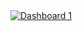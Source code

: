 <!DOCTYPE html>
<html lang="en">
  <head>
    <meta charset="UTF-8" />
    <meta name="viewport" content="width=device-width, initial-scale=1.0" />
    <title>EV Analysis | Washington, USA</title>
  </head>
  <body>
    <div
      class="tableauPlaceholder"
      id="viz1712185390844"
      style="position: relative"
    >
      <noscript
        ><a href="#"
          ><img
            alt="Dashboard 1 "
            src="https:&#47;&#47;public.tableau.com&#47;static&#47;images&#47;EV&#47;EVAnalysis_17121834605500&#47;Dashboard1&#47;1_rss.png"
            style="border: none" /></a></noscript
      ><object class="tableauViz" style="display: none">
        <param name="host_url" value="https%3A%2F%2Fpublic.tableau.com%2F" />
        <param name="embed_code_version" value="3" />
        <param name="site_root" value="" />
        <param name="name" value="EVAnalysis_17121834605500&#47;Dashboard1" />
        <param name="tabs" value="no" />
        <param name="toolbar" value="no" />
        <param
          name="static_image"
          value="https:&#47;&#47;public.tableau.com&#47;static&#47;images&#47;EV&#47;EVAnalysis_17121834605500&#47;Dashboard1&#47;1.png"
        />
        <param name="animate_transition" value="yes" />
        <param name="display_static_image" value="yes" />
        <param name="display_spinner" value="yes" />
        <param name="display_overlay" value="yes" />
        <param name="display_count" value="yes" />
        <param name="language" value="en-US" />
        <param name="filter" value="publish=yes" />
      </object>
    </div>
    
  </body>
</html>
